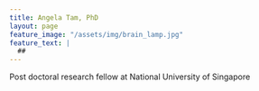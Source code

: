 ```yaml
---
title: Angela Tam, PhD
layout: page
feature_image: "/assets/img/brain_lamp.jpg"
feature_text: |
  ## 
---
```

Post doctoral research fellow at National University of Singapore

